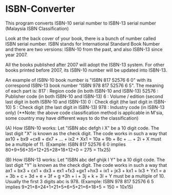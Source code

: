 # ISBN-Converter
This program converts ISBN-10 serial number to ISBN-13 serial number (Malaysia ISBN Classification)

Look at the back cover of your book, there is a bunch of number called ISBN serial
number. ISBN stands for International Standard Book Number and there are two versions:
ISBN-10 from the past, and also ISBN-13 since year 2007. 

All the books published after 2007 will adopt the ISBN-13 system. For other books 
printed before 2007, its ISBN-10 number will be updated into ISBN-13.

An example of ISBN-10 book number is "ISBN 817 52576 6 0" with its correspond 
ISBN-13 book number "ISBN 978 817 52576 6 5". The meaning of each part is:
817	: Region code (in both ISBN-10 and ISBN-13)
52576	: Publisher code (in both ISBN-10 and ISBN-13)
6	: Volume / edition (second last digit in both ISBN-10 and ISBN-13)
0	: Check digit (the last digit in ISBN-10)
5	: Check digit (the last digit in ISBN-13)
978	: Industry code (in ISBN-13 only)
(**Note: the above code classification method is applicable in M'sia, some country may
have different ways to do the classification)

(A) How ISBN-10 works:
Let "ISBN abc defgh i X" be a 10 digit code. The last digit "X" is known as the 
check digit. The code works in such a way that
ax10 + bx9 +cx8 + dx7 + ... + ix2 + Xx1 = 10a + 9b + 8c + ... + 2i + X
must be a multiple of 11.
(Example: ISBN 817 52576 6 0 implies 80+9+56+35+12+25+28+18+12+0 = 275 = 11x25)

(B) How ISBN-13 works:
Let "ISBN abc def ghijk l Y" be a 10 digit code. The last digit "Y" is known as 
the check digit. The code works in such a way that
ax1 + bx3 + cx1 + dx3 + ex1 +fx3 +gx1 +hx3 + ix1 + jx3 + kx1 + lx3 + Yx1
= a + 3b + c + 3d + e + 3f + g +3h + i + 3j + k + 3l + Y
must be a multiple of 10. Usually the first 3 digits abc is 978.
(Example: ISBN 978 817 52576 6 5 implies 9+21+8+24+1+21+5+6+5+21+6+18+5 = 150 = 10x15)

